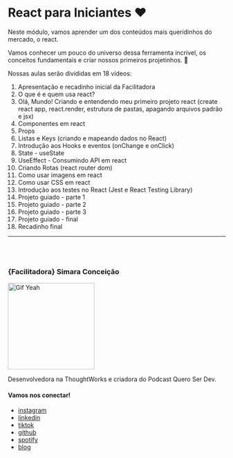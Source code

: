 # React para Iniciantes ❤️

Neste módulo, vamos aprender um dos conteúdos mais queridinhos do mercado, o react. 

Vamos conhecer um pouco do universo dessa ferramenta incrível, os conceitos fundamentais e criar nossos primeiros projetinhos. 🚀

Nossas aulas serão divididas em 18 vídeos:

1) Apresentação e recadinho inicial da Facilitadora
2) O que é e quem usa react?
3) Olá, Mundo! Criando e entendendo meu primeiro projeto react (create react app, react.render, estrutura de pastas, apagando arquivos padrão e jsx)
4) Componentes em react
5) Props
6) Listas e Keys (criando e mapeando dados no React)
7) Introdução aos Hooks e eventos (onChange e onClick)
8) State - useState
9) UseEffect - Consumindo API em react
10) Criando Rotas (react router dom)
11) Como usar imagens em react
12) Como usar CSS em react
13) Introdução aos testes no React (Jest e React Testing Library)<br>
14) Projeto guiado - parte 1 <br>
15) Projeto guiado - parte 2 <br>
16) Projeto guiado - parte 3 <br>
17) Projeto guiado - final
18) Recadinho final

---
<br><br>

### {Facilitadora} Simara Conceição

  <img src="https://media.giphy.com/media/efhcZv18NpQDyRsaYa/giphy.gif" alt="Gif Yeah" width="200">

Desenvolvedora na ThoughtWorks e criadora do Podcast Quero Ser Dev.

#### Vamos nos conectar!
- [instagram](https://www.instagram.com/simara_conceicao)
- [linkedin](https://www.linkedin.com/in/simaraconceicao/)
- [tiktok](https://www.tiktok.com/@simaraconceicao?)
- [github](https://github.com/simaraconceicao)
- [spotify](https://open.spotify.com/show/59vCz4TY6tPHXW26qJknh3)
- [blog](https://simaraconceicao.com)
